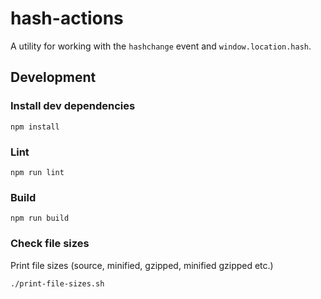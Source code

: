 # hash-actions

A utility for working with the `hashchange` event and `window.location.hash`.

## Development

### Install dev dependencies

```
npm install
```

### Lint

```
npm run lint
```

### Build

```
npm run build
```

### Check file sizes

Print file sizes (source, minified, gzipped, minified gzipped etc.)

```
./print-file-sizes.sh
```
